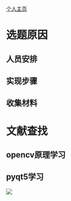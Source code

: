 ﻿<a href="https://github.com/yinxin46/yinxin46.github.io">个人主页</a>
<h1>选题原因</h1>
<h2>人员安排</h2>
<h2>实现步骤</h2>
<h2>收集材料</h2>
<h1>文献查找</h1>
<h2>opencv原理学习</h2>
<h2>pyqt5学习</h2>
<img src="https://image.shutterstock.com/image-photo/hands-touching-science-network-connection-260nw-762804589.jpg" >

